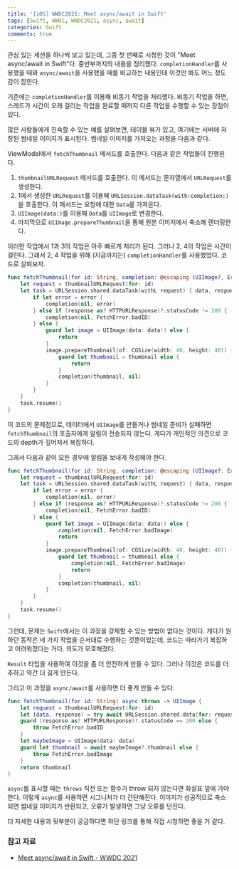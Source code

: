 ```yaml
---
title: '[iOS] WWDC2021: Meet async/await in Swift'
tags: [Swift, WWDC, WWDC2021, async, await]
categories: Swift
comments: true
---
```


관심 있는 세션을 하나씩 보고 있는데, 그중 첫 번째로 시청한 것이 "Meet async/await in Swift"다. 중반부까지의 내용을 정리했다. `completionHandler`를 사용했을 때와 `async/await`을 사용했을 때를 비교하는 내용인데 이것만 봐도 어느 정도 감이 잡힌다.

기존에는 `completionHandler`를 이용해 비동기 작업을 처리했다. 비동기 작업을 하면, 스레드가 시간이 오래 걸리는 작업을 완료할 때까지 다른 작업을 수행할 수 있는 장점이 있다.

많은 사람들에게 친숙할 수 있는 예를 살펴보면, 테이블 뷰가 있고, 여기에는 서버에 저장된 썸네일 이미지가 표시된다. 썸네일 이미지를 가져오는 과정을 다음과 같다.

ViewModel에서 `fetchThumbnail` 메서드를 호출한다. 다음과 같은 작업들이 진행된다.

1.  `thumbnailURLRequest` 메서드를 호출한다. 이 메서드는 문자열에서 `URLRequest`를 생성한다.
2.  1에서 생성한 `URLRequest`를 이용해 `URLSession.dataTask(with:completion:)`을 호출한다. 이 메서드는 요청에 대한 `Data`를 가져온다.
3.  `UIImage(data:)`를 이용해 `Data`를 `UIImage`로 변경한다.
4.  마지막으로 `UIImage.prepareThumbnail`을 통해 원본 이미지에서 축소해 렌더링한다.

이러한 작업에서 1과 3의 작업은 아주 빠르게 처리가 된다. 그러나 2, 4의 작업은 시간이 걸린다. 그래서 2, 4 작업을 위해 (지금까지는) `completionHandler`를 사용했었다. 코드로 살펴보자.

```swift
func fetchThumbnail(for id: String, completion: @escaping (UIImage?, Error?) -> Void) {
    let request = thumbnailURLRequest(for: id)
    let task = URLSession.shared.dataTask(withL request) { data, response, error in 
        if let error = error {
            completion(nil, error)
        } else if (response as? HTTPURLResponse)?.statusCode != 200 {
            completion(nil, FetchError.badID)
        } else {
            guard let image = UIImage(data: data!) else {
                return
            }
            image.prepareThumbnail(of: CGSize(width: 40, height: 40)) { thumbnail in 
                guard let thumbnail = thumbnail else {
                    return
                }
                completion(thumbnail, nil)
            }
        }
    }
    task.resume()
}
```

이 코드의 문제점으로, 데이터에서 `UIImage`를 만들거나 썸네일 준비가 실패하면 `fetchThumbnail`의 호출자에게 알림이 전송되지 않는다. 게다가 개인적인 의견으로 코드의 depth가 깊어져서 복잡하다.

그래서 다음과 같이 모든 경우에 알림을 보내게 작성해야 한다.

```swift
func fetchThumbnail(for id: String, completion: @escaping (UIImage?, Error?) -> Void) {
    let request = thumbnailURLRequest(for: id)
    let task = URLSession.shared.dataTask(withL request) { data, response, error in 
        if let error = error {
            completion(nil, error)
        } else if (response as? HTTPURLResponse)?.statusCode != 200 {
            completion(nil, FetchError.badID)
        } else {
            guard let image = UIImage(data: data!) else {
                completion(nil, FetchError.badImage)
                return
            }
            image.prepareThumbnail(of: CGSize(width: 40, height: 40)) { thumbnail in 
                guard let thumbnail = thumbnail else {
                    completion(nil, FetchError.badImage)
                    return
                }
                completion(thumbnail, nil)
            }
        }
    }
    task.resume()
}
```

그런데, 문제는 `Swift`에서는 이 과정을 강제할 수 있는 방법이 없다는 것이다. 게다가 원하던 동작은 네 가지 작업을 순서대로 수행하는 것뿐이었는데, 코드는 따라가기 복잡하고 어려워졌다는 거다. 의도가 모호해졌다.

`Result` 타입을 사용하여 이것을 좀 더 안전하게 만들 수 있다. 그러나 이것은 코드를 더 추하고 약간 더 길게 만든다.

그리고 이 과정을 `async/await`를 사용하면 더 좋게 만들 수 있다.

```swift
func fetchThumbnail(for id: String) async throws -> UIImage {
    let request = thumbnailURLRequest(for: id)
    let (data, response) = try await URLSession.shared.data(for: request)
    guard (response as? HTTPURLResponse)?.statusCode == 200 else {
        throw FetchError.badID
    }
    let maybeImage = UIImage(data: data)
    guard let thumbnail = await maybeImage?.thumbnail else { 
        throw FetchError.badImage 
    }
    return thumbnail
}
```

`async`를 표시할 때는 `throws` 직전 또는 함수가 throw 되지 않는다면 화살표 앞에 가야 한다. 이렇게 `async`를 사용하면 시그니처가 더 간단해진다. 이미지가 성공적으로 축소되면 썸네일 이미지가 반환되고, 오류가 발생하면 그냥 오류를 던진다.

더 자세한 내용과 뒷부분이 궁금하다면 하단 링크를 통해 직접 시청하면 좋을 거 같다. 

### 참고 자료

-   [Meet async/await in Swift - WWDC 2021](https://developer.apple.com/videos/play/wwdc2021/10132/)